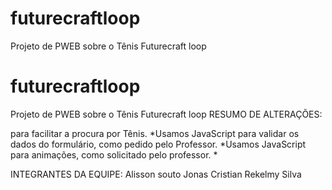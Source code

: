 # futurecraftloop
Projeto de PWEB sobre o Tênis Futurecraft loop
# futurecraftloop
Projeto de PWEB sobre o Tênis Futurecraft loop
RESUMO DE ALTERAÇÕES:


para facilitar a procura por Tênis.
*Usamos JavaScript para validar os dados do formulário,
como pedido pelo Professor.
*Usamos JavaScript para animações, como solicitado 
pelo professor.
*

INTEGRANTES DA EQUIPE:
Alisson souto
Jonas Cristian
Rekelmy Silva
